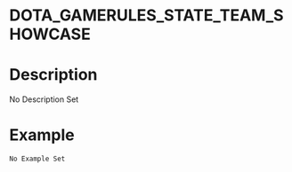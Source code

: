 # DOTA_GAMERULES_STATE_TEAM_SHOWCASE
# Description
No Description Set
# Example
```No Example Set```
